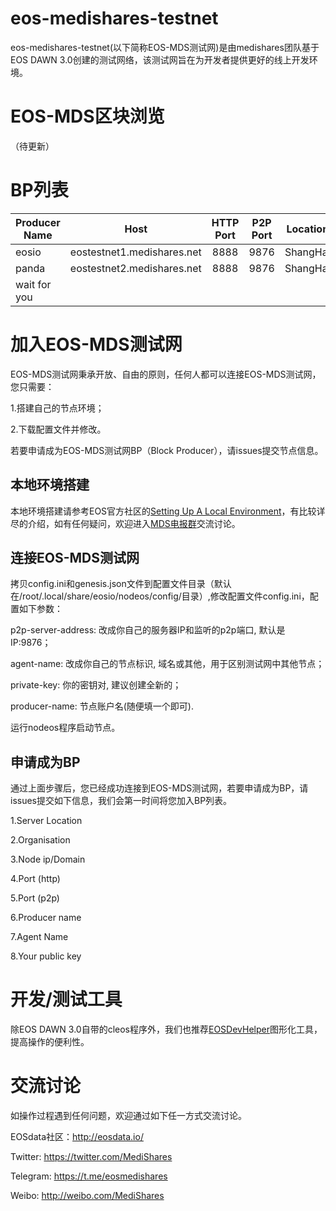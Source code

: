 eos-medishares-testnet
==================================
eos-medishares-testnet(以下简称EOS-MDS测试网)是由medishares团队基于EOS DAWN 3.0创建的测试网络，该测试网旨在为开发者提供更好的线上开发环境。

EOS-MDS区块浏览
==================================
（待更新）

BP列表
==================================
| Producer Name | Host | HTTP Port | P2P Port| Location | Organisation |
| ------------- |:-------------:|:-----:|:---------:|:-----------:|-----------:|
| eosio     | eostestnet1.medishares.net| 8888 |9876| ShangHai | Medishares|
| panda     | eostestnet2.medishares.net| 8888 |9876| ShangHai | Medishares|
| wait for you |      |     |     |    |   |

加入EOS-MDS测试网
==================================
EOS-MDS测试网秉承开放、自由的原则，任何人都可以连接EOS-MDS测试网，您只需要：

1.搭建自己的节点环境；

2.下载配置文件并修改。

若要申请成为EOS-MDS测试网BP（Block Producer），请issues提交节点信息。

本地环境搭建
-----------------------------------
本地环境搭建请参考EOS官方社区的[Setting Up A Local Environment](https://github.com/EOSIO/eos/wiki/Local-Environment)，有比较详尽的介绍，如有任何疑问，欢迎进入[MDS电报群](https://t.me/medisharesCN)交流讨论。

连接EOS-MDS测试网
-----------------------------------
拷贝config.ini和genesis.json文件到配置文件目录（默认在/root/.local/share/eosio/nodeos/config/目录）,修改配置文件config.ini，配置如下参数：

p2p-server-address: 改成你自己的服务器IP和监听的p2p端口, 默认是 IP:9876；

agent-name: 改成你自己的节点标识, 域名或其他，用于区别测试网中其他节点；

private-key: 你的密钥对, 建议创建全新的；

producer-name: 节点账户名(随便填一个即可).

运行nodeos程序启动节点。

申请成为BP
-----------------------------------
通过上面步骤后，您已经成功连接到EOS-MDS测试网，若要申请成为BP，请issues提交如下信息，我们会第一时间将您加入BP列表。

1.Server Location

2.Organisation

3.Node ip/Domain

4.Port (http)

5.Port (p2p)

6.Producer name

7.Agent Name

8.Your public key

开发/测试工具
==================================
除EOS DAWN 3.0自带的cleos程序外，我们也推荐[EOSDevHelper](https://github.com/OracleChain/EOSDevHelper)图形化工具，提高操作的便利性。

交流讨论
==================================
如操作过程遇到任何问题，欢迎通过如下任一方式交流讨论。

EOSdata社区：http://eosdata.io/

Twitter: https://twitter.com/MediShares

Telegram: https://t.me/eosmedishares

Weibo: http://weibo.com/MediShares


